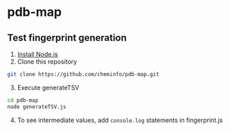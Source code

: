 # pdb-map

## Test fingerprint generation

1. [Install Node.js](https://nodejs.org/)
2. Clone this repository
```sh
git clone https://github.com/cheminfo/pdb-map.git
```
3. Execute generateTSV
```sh
cd pdb-map
node generateTSV.js
```
4. To see intermediate values, add `console.log` statements in fingerprint.js
